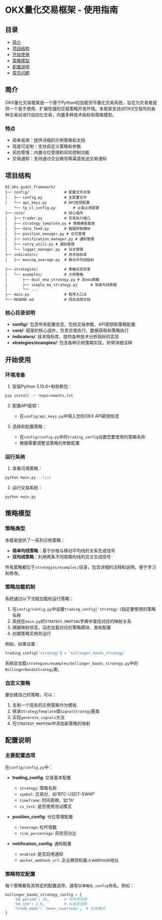 # OKX量化交易框架 - 使用指南

## 目录
- [简介](#简介)
- [项目结构](#项目结构)
- [开始使用](#开始使用)
- [策略模型](#策略模型)
- [配置说明](#配置说明)
- [常见问题](#常见问题)

## 简介

OKX量化交易框架是一个基于Python的加密货币量化交易系统，旨在为交易者提供一个易于使用、扩展性强的交易策略开发环境。本框架支持对OKX交易所的各种交易对进行自动化交易，内置多种技术指标和策略模型。

### 特点
- 简单易用：提供详细的示例策略和文档
- 高度可定制：支持自定义策略和参数
- 风险管理：内置仓位管理和风险控制功能
- 交易通知：支持通过企业微信等渠道发送交易通知

## 项目结构

```
02.okx_quant_framework/
├── config/                # 配置文件目录
│   ├── config.py          # 主配置文件
│   └── api_keys.py        # API密钥配置
    └── tp_sl_config.py        # 止盈止损配置
├── core/                  # 核心组件
│   ├── trader.py          # 交易执行接口
│   ├── strategy_template.py # 策略模板基类
│   ├── data_feed.py       # 数据获取模块
│   ├── position_manager.py # 仓位管理
│   ├── notification_manager.py # 通知管理
│   ├── retry_utils.py # 通知管理
│   └── logger_manager.py  # 日志管理
├── indicators/            # 技术指标库
│   ├── moving_average.py  # 移动平均线指标

├── strategies/            # 策略实现目录
│   └── examples/          # 示例策略
│       ├── dual_ema_strategy.py # 双ema策略
│       ├── simple_ma_strategy.py      # 简单均线策略
│       └── ...
├── main.py                # 程序入口点
└── README.md              # 项目说明文档
```

### 核心目录说明

- **config/**: 包含所有配置信息，包括交易参数、API密钥和策略配置
- **core/**: 框架的核心组件，负责交易执行、数据获取和策略执行
- **indicators/**: 技术指标库，提供各种技术分析指标的实现
- **strategies/examples/**: 包含各种示例策略实现，附带详细注释

## 开始使用

### 环境准备

1. 安装Python 3.10.6+和依赖包：
```bash
pip install -r requirements.txt
```

2. 配置API密钥：
   - 在`config/api_keys.py`中填入您的OKX API密钥信息

3. 选择和配置策略：
   - 在`config/config.py`中的`trading_config`设置您要使用的策略名称
   - 根据需要调整该策略的参数配置

### 运行系统

1. 查看可用策略：
```bash
python main.py --list
```

2. 运行交易系统：
```bash
python main.py
```

## 策略模型

### 策略类型

本框架提供了一系列示例策略：

- **简单均线策略**：基于价格与移动平均线的关系生成信号
- **双均线策略**：利用两条不同周期均线的交叉生成信号


所有策略都位于`strategies/examples/`目录，包含详细的注释和说明，便于学习和修改。

### 策略加载机制

系统通过以下流程加载和运行策略：

1. 在`config/config.py`中设置`trading_config['strategy']`指定要使用的策略名称
2. 系统在`main.py`的`STRATEGY_MAPPING`字典中查找对应的映射关系
3. 根据映射信息，动态加载对应的策略模块、类和配置
4. 创建策略实例并运行

例如，如果设置：
```python
trading_config['strategy'] = 'bollinger_bands_strategy'
```

系统会加载`strategies/examples/bollinger_bands_strategy.py`中的`BollingerBandsStrategy`类。

### 自定义策略

要创建自己的策略，可以：

1. 复制一个现有的示例策略作为模板
2. 继承`StrategyTemplate`或`SignalStrategy`基类
3. 实现`generate_signals`方法
4. 在`STRATEGY_MAPPING`中添加新策略的映射

## 配置说明

### 主要配置选项

在`config/config.py`中：

- **trading_config**: 交易基本配置
  - `strategy`: 策略名称
  - `symbol`: 交易对，如'BTC-USDT-SWAP'
  - `timeframe`: 时间周期，如'1h'
  - `is_test`: 是否使用测试模式

- **position_config**: 仓位管理配置
  - `leverage`: 杠杆倍数
  - `risk_percentage`: 风险百分比

- **notification_config**: 通知配置
  - `enabled`: 是否启用通知
  - `wechat_webhook_url`: 企业微信机器人webhook地址

### 策略特定配置

每个策略都有其特定的配置选项，通常以`策略名_config`命名，例如：

```python
bollinger_bands_strategy_config = {
    'bb_period': 20,       # 布林带周期
    'bb_std': 2.0,         # 标准差倍数
    'trade_mode': 'mean_reversion',  # 交易模式
}
```